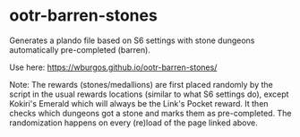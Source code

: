 # ootr-barren-stones
Generates a plando file based on S6 settings with stone dungeons automatically pre-completed (barren).

Use here: https://wburgos.github.io/ootr-barren-stones/

Note: The rewards (stones/medallions) are first placed randomly by the script in the usual rewards locations (similar to what S6 settings do), except Kokiri's Emerald which will always be the Link's Pocket reward. It then checks which dungeons got a stone and marks them as pre-completed. The randomization happens on every (re)load of the page linked above.
